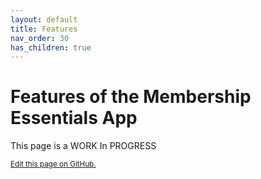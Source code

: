 ```yaml
---
layout: default
title: Features
nav_order: 30
has_children: true
---
```

# Features of the Membership Essentials App

This page is a WORK In PROGRESS

<footer>
   <a href="https://github.com/SFDO-Community-Sprints/Membership-Essentials-Documentation/edit/main/docs/Features/index.md" style="font-size: smaller;">Edit this page on GitHub.</a>
</footer>
